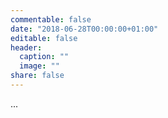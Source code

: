 ```yaml
---
commentable: false
date: "2018-06-28T00:00:00+01:00"
editable: false
header:
  caption: ""
  image: ""
share: false
---
```


...
